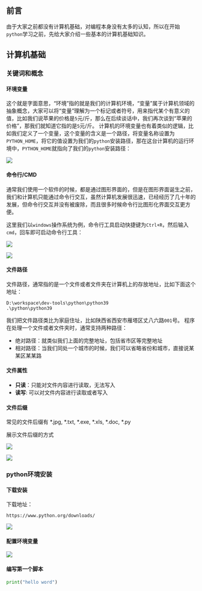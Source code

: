 
## 前言

由于大家之前都没有计算机基础，对编程本身没有太多的认知，所以在开始`python`学习之前，先给大家介绍一些基本的计算机基础知识。

## 计算机基础


### 关键词和概念

#### 环境变量

这个就是字面意思，“环境”指的就是我们的计算机环境，“变量”属于计算机领域的抽象概念，大家可以将“变量”理解为一个标记或者符号，用来指代某个有意义的值，比如我们说苹果的价格是`5`元/斤，那么在后续谈话中，我们再次谈到“苹果的价格”，那我们就知道它指的是`5`元/斤。
计算机的环境变量也有着类似的逻辑，比如我们定义了一个变量，这个变量的含义是一个路径，将变量名称设置为`PYTHON_HOME`，将它的值设置为我们的`python`安装路径，那在这台计算机的运行环境中，`PYTHON_HOME`就指向了我们的`python`安装路径：

![](https://syske-pic-bed.oss-cn-hangzhou.aliyuncs.com/imgs/20240406224129.png)

#### 命令行/CMD

通常我们使用一个软件的时候，都是通过图形界面的，但是在图形界面诞生之前，我们和计算机只能通过命令行交互，虽然计算机发展很迅速，已经经历了几十年的发展，但命令行交互并没有被废除，而且很多时候命令行比图形化界面交互更方便。

这里我们以`windows`操作系统为例，命令行工具启动快捷键为`Ctrl+R`，然后输入`cmd`，回车即可启动命令行工具：

![](https://syske-pic-bed.oss-cn-hangzhou.aliyuncs.com/imgs/20240406224605.png)

![](https://syske-pic-bed.oss-cn-hangzhou.aliyuncs.com/imgs/20240406224630.png)



#### 文件路径

文件路径，通常指的是一个文件或者文件夹在计算机上的存放地址，比如下面这个地址：

```
D:\workspace\dev-tools\python\python39
.\python\python39
```

我们把文件路径类比为家庭住址，比如陕西省西安市雁塔区丈八六路`001`号。
程序在处理一个文件或者文件夹时，通常支持两种路径：

- 绝对路径：就类似我们上面的完整地址，包括省市区等完整地址
- 相对路径：当我们同处一个城市的时候，我们可以省略省份和城市，直接说某某区某某路



#### 文件属性

- **只读**：只能对文件内容进行读取，无法写入
- **读写**: 可以对文件内容进行读取或者写入


#### 文件后缀

常见的文件后缀有 *.jpg, *.txt, *.exe, *.xls, *.doc, *.py

展示文件后缀的方式

![](https://syske-pic-bed.oss-cn-hangzhou.aliyuncs.com/imgs/20240407143348.png)

![](https://syske-pic-bed.oss-cn-hangzhou.aliyuncs.com/imgs/20240407143334.png)


### python环境安装

#### 下载安装

下载地址：

```
https://www.python.org/downloads/
```

![](https://syske-pic-bed.oss-cn-hangzhou.aliyuncs.com/imgs/20240407143854.png)



#### 配置环境变量

![](https://syske-pic-bed.oss-cn-hangzhou.aliyuncs.com/imgs/20240408210911.png)

#### 编写第一个脚本

```python
print("hello word")
```


